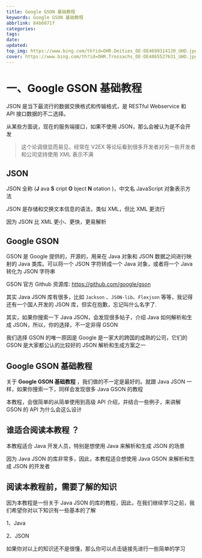 ```yaml
---
title: Google GSON 基础教程
keywords: Google GSON 基础教程
abbrlink: 84b6071f
categories: 
tags: 
date: 
updated: 
top_img: https://www.bing.com/th?id=OHR.Deities_DE-DE4699314120_UHD.jpg
cover: https://www.bing.com/th?id=OHR.Trossachs_DE-DE4865527631_UHD.jpg
---
```

# 一、Google GSON 基础教程

JSON 是当下最流行的数据交换格式和传输格式，是 RESTful Webservice 和 API 接口数据的不二选择。

从某些方面说，现在的服务端接口，如果不使用 JSON，那么会被认为是不会开发

> 这个论调很显而易见，经常在 V2EX 等论坛看到很多开发者对另一些开发者和公司坚持使用 XML 表示不满

## JSON

JSON 全称 (**J** ava **S** cript **O** bject **N** otation )，中文名 JavaScript 对象表示方法

JSON 是存储和交换文本信息的语法，类似 XML，但比 XML 更流行

因为 JSON 比 XML 更小、更快，更易解析

## Google GSON

GSON 是 Google 提供的，开源的，用来在 Java 对象和 JSON 数据之间进行映射的 Java 类库。可以将一个 JSON 字符转成一个 Java 对象，或者将一个 Java 转化为 JSON 字符串

GSON 官方 Github 资源库: https://github.com/google/gson

其实 Java JSON 库有很多，比如 `Jackson` 、`JSON-lib`、`Flexjson` 等等，我记得还有一个国人开发的 JSON 库，但实在抱歉，忘记叫什么名字了.

其实，如果你搜索一下 Java JSON，会发现很多帖子，介绍 Java 如何解析和生成 JSON，所以，你的选择，不一定非得 GSON

我们选择 GSON 的唯一原因是 Google 是一家大的跨国的成熟的公司，它们的 GSON 是大家都公认的比较好的 JSON 解析和生成方案之一

## Google GSON 基础教程

关于 **Google GSON 基础教程** ，我们做的不一定是最好的。就跟 Java JSON 一样，如果你搜索一下，同样会发现很多 Java GSON 的教程

本教程，会很简单的从简单使用到高级 API 介绍，并结合一些例子，来讲解 GSON 的 API 为什么会这么设计

## 谁适合阅读本教程 ？

本教程适合 Java 开发人员，特别是想使用 Java 来解析和生成 JSON 的场景

因为 Java JSON 的库非常多，因此，本教程适合想使用 Java GSON 来解析和生成 JSON 的开发者

## 阅读本教程前，需要了解的知识

因为本教程是一份关于 Java JSON 的库的教程，因此，在我们继续学习之前，我们希望你对以下知识有一些基本的了解

1、Java

2、JSON

如果你对以上的知识还不是很懂，那么你可以点击链接先进行一些简单的学习